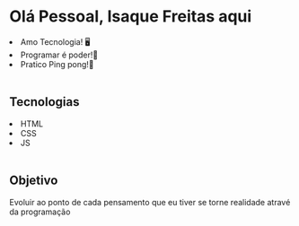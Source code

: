 <h1>Olá Pessoal, Isaque Freitas aqui</h1>
<li>Amo Tecnologia! 🖥
<li>Programar é poder!🧨
<li>Pratico Ping pong!🏓
<br>
<br>
<h2> Tecnologias</h2>
<li>HTML
<li>CSS
<li>JS
<br>
<br>
<h2>Objetivo</h2
  <p>Evoluir ao ponto de cada pensamento que eu tiver se torne realidade atravé da programação</p>

